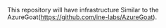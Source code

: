This repository will have infrastructure Similar to the AzureGoat(https://github.com/ine-labs/AzureGoat).